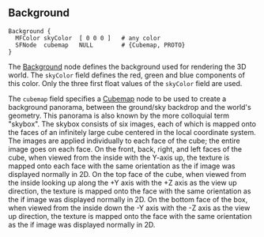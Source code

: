 ## Background

```
Background {
  MFColor skyColor  [ 0 0 0 ]   # any color
  SFNode  cubemap   NULL        # {Cubemap, PROTO}
}
```

The [Background](#background) node defines the background used for rendering the 3D world.
The `skyColor` field defines the red, green and blue components of this color.
Only the three first float values of the `skyColor` field are used.

The `cubemap` field specifies a [Cubemap](cubemap.md) node to be used to create a background panorama, between the ground/sky backdrop and the world's geometry.
This panorama is also known by the more colloquial term "skybox".
The skybox consists of six images, each of which is mapped onto the faces of an infinitely large cube centered in the local coordinate system.
The images are applied individually to each face of the cube; the entire image goes on each face.
On the front, back, right, and left faces of the cube, when viewed from the inside with the Y-axis up, the texture is mapped onto each face with the same orientation as the if image was displayed normally in 2D.
On the top face of the cube, when viewed from the inside looking up along the +Y axis with the +Z axis as the view up direction, the texture is mapped onto the face with the same orientation as the if image was displayed normally in 2D.
On the bottom face of the box, when viewed from the inside down the -Y axis with the -Z axis as the view up direction, the texture is mapped onto the face with the same orientation as the if image was displayed normally in 2D.
